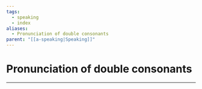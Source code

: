 ```yaml
---
tags:
  - speaking
  - index
aliases:
  - Pronunciation of double consonants
parent: "[[a-speaking|Speaking]]"
---
```

# Pronunciation of double consonants
---
